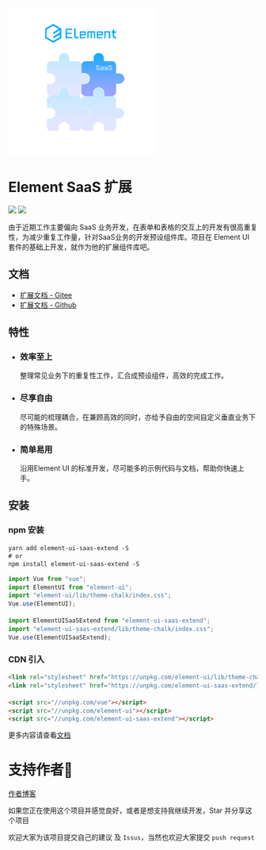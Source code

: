 <img src="logo.png"/>

# Element SaaS 扩展
[![](https://img.shields.io/npm/v/element-ui-saas-extend)](https://www.npmjs.com/package/element-ui-saas-extend)&nbsp;[![](https://data.jsdelivr.com/v1/package/npm/element-ui-saas-extend/badge)](https://www.jsdelivr.com/package/npm/element-ui-saas-extend)

由于近期工作主要偏向 SaaS 业务开发，在表单和表格的交互上的开发有很高重复性，为减少重复工作量，针对SaaS业务的开发预设组件库。项目在 Element UI 套件的基础上开发，就作为他的扩展组件库吧。

## 文档

- [扩展文档 - Gitee](https://kwokronny.gitee.io/element-ui-saas-extend/)
- [扩展文档 - Github](https://kwokronny.github.io/element-ui-saas-extend/)

## 特性
- ### 效率至上
	整理常见业务下的重复性工作，汇合成预设组件，高效的完成工作。
- ### 尽享自由
  尽可能的梳理耦合，在兼顾高效的同时，亦给予自由的空间自定义垂直业务下的特殊场景。
- ### 简单易用
  沿用Element UI 的标准开发，尽可能多的示例代码与文档，帮助你快速上手。

## 安装

### npm 安装

```shell
yarn add element-ui-saas-extend -S
# or
npm install element-ui-saas-extend -S
```

```js static
import Vue from "vue";
import ElementUI from "element-ui";
import "element-ui/lib/theme-chalk/index.css";
Vue.use(ElementUI);

import ElementUISaaSExtend from "element-ui-saas-extend";
import "element-ui-saas-extend/lib/theme-chalk/index.css";
Vue.use(ElementUISaaSExtend);
```

### CDN 引入

```html
<link rel="stylesheet" href="https://unpkg.com/element-ui/lib/theme-chalk/index.css" />
<link rel="stylesheet" href="https://unpkg.com/element-ui-saas-extend/lib/theme-chalk/index.css" />

<script src="//unpkg.com/vue"></script>
<script src="//unpkg.com/element-ui"></script>
<script src="//unpkg.com/element-ui-saas-extend"></script>
```

更多内容请查看[文档](#文档)

# 支持作者🚀

[作者博客](https://www.kwokronny.com/)

如果您正在使用这个项目并感觉良好，或者是想支持我继续开发，Star 并分享这个项目

欢迎大家为该项目提交自己的建议 及 `Issus`，当然也欢迎大家提交 `push request`

